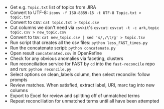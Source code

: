 + Get e.g. `Topic.txt` list of topics from JIRA
+ Convert to UTF-8: ```iconv -f ISO-8859-15 -t UTF-8 Topic.txt > topic.txt```
+ Convert to csv: `cat topic.txt > topic.csv`
+ Cut columns we don't need via `csvkit`'s `csvcut`:  ```csvcut -t -c ark,topic topic.csv > new_topic.csv```
+ Convert to tsv: `cat new_topic.csv | sed 's/,/\t/g' > topic.tsv`
+ Run script that creates all the csv files: `python less_FAST_times.py`
+ Run the concatenate script: `python concatenate.py`
+ Open result `concatenated.csv` in OpenRefine
+ Check for any obvious anomalies via faceting, clusters
+ Run reconciliation service for FAST by `cd` into the `fast-reconcile` repo and run: `python reconcile.py`
+ Select options on clean_labels column, then select reconcile: follow prompts
+ Review matches. When satisfied, extract label, URI, marc tag into new columns
+ Export to Excel for review and splitting off of unmatched terms
+ Repeat reconciliation for unmatched terms until all have been attempted
